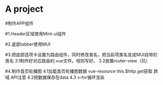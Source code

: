 # A project

#制作APP组件

#1.Header区域使用Mint-ui组件

#2.底部tabber使用MUI

#3.把底部选项卡设置为路由组件，同时修改类名，把当前项类名变成MUI自带的类名
    3.1制作好对应路由的.vue文件。规则写好。
    3.2放置router-view（坑）

#4.制作首页轮播图
    4.1加载首页轮播图数据     vue-resource this.$http.get获取    跨域   API注意
    4.2把数据保存在data
    4.3 v-for循环渲染
